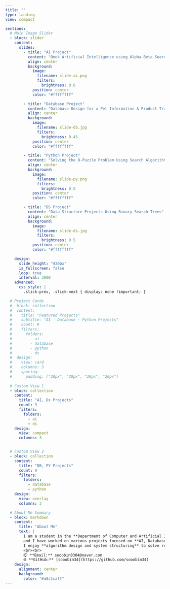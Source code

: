 ```yaml
---
title: ""
type: landing
view: compact

sections:
  # Main Image Slider
  - block: slider
    content:
      slides:
        - title: "AI Project"
          content: "Omok Artificial Intelligence using Alpha-Beta Search"
          align: center
          background:
            image:
              filename: slide-ai.png 
              filters:
                brightness: 0.6
            position: center
            color: "#ffffffff"

        - title: "Database Project"
          content: "Database Design for a Pet Information & Product Trading Platform"
          align: center
          background:
            image:
              filename: slide-db.jpg 
              filters:
                brightness: 0.45
            position: center
            color: "#ffffffff"

        - title: "Python Project"
          content: "Solving the 8-Puzzle Problem Using Search Algorithms"
          align: center
          background:
            image:
              filename: slide-py.png
              filters:
                brightness: 0.5
            position: center
            color: "#ffffffff"

        - title: "DS Project"
          content: "Data Structure Projects Using Binary Search Trees"
          align: center
          background:
            image:
              filename: slide-ds.jpg
              filters:
                brightness: 0.5
            position: center
            color: "#ffffffff"

    design:
      slide_height: "430px"
      is_fullscreen: false
      loop: true
      interval: 3000
    advanced:
      css_style: |
        .slick-prev, .slick-next { display: none !important; }

  # Project Cards
  #- block: collection
  #  content:
  #    title: "Featured Projects"
  #    subtitle: "AI · Database · Python Projects"
  #    count: 9
  #    filters:
  #      folders:
  #        - ai
  #        - database
  #        - python
  #        - ds
  #  design:
  #    view: card 
  #    columns: 3
  #    spacing:
  #      padding: ["20px", "20px", "20px", "20px"]
  
  # Custom View 1
  - block: collection
    content:
      title: "AI, Ds Projects"
      count: 9
      filters:
        folders:
          - ai
          - ds
    design:
      view: compact
      columns: 3


  # Custom View 2
  - block: collection
    content:
      title: "DB, PY Projects"
      count: 9
      filters:
        folders:
          - database
          - python
    design:
      view: overlay
      columns: 3

  # About Me Summary
  - block: markdown
    content:
      title: "About Me"
      text: |
        I am a student in the **Department of Computer and Artificial Intelligence at Jeonbuk National University**,  
        and I have worked on various projects focused on **AI, Database Systems, and Web Service Development**.  
        I enjoy **algorithm design and system structuring** to solve real-world problems.  
        <br><br>
        📫 **Email:** sooobin0304@naver.com  
        🌐 **GitHub:** [sooobin34](https://github.com/sooobin34)
    design:
      alignment: center
      background:
        color: "#a8c1caff"
---
```

